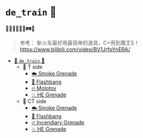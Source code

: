 # `de_train` 🚃

🚄🚆🚅🚂🚃🚉🛤👟

> 参考：
> 新火车最好用最简单的道具，C+用到魔王S！
> https://www.bilibili.com/video/BV1JrfpYnERA/

* [📁 `de_train` 🚃](maps/de_train/)
    * 📁 T side
        * [:cloud: Smoke Grenade](maps/de_train/de_train%20T%20Smoke%20Grenade.md)
        * [:star2: Flashbang](maps/de_train/de_train%20T%20Flashbang.md)
        * [:fire: Molotov](maps/de_train/de_train%20T%20Molotov.md)
        * [:boom: HE Grenade](maps/de_train/de_train%20T%20HE%20Grenade.md)
    * 📁 CT side
        * [:cloud: Smoke Grenade](maps/de_train/de_train%20CT%20Smoke%20Grenade.md)
        * [:star2: Flashbang](maps/de_train/de_train%20CT%20Flashbang.md)
        * [:fire: Incendiary Grenade](maps/de_train/de_train%20CT%20Incendiary%20Grenade.md)
        * [:boom: HE Grenade](maps/de_train/de_train%20CT%20HE%20Grenade.md)